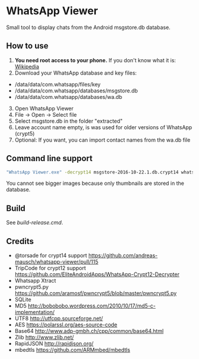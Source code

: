 # WhatsApp Viewer

Small tool to display chats from the Android msgstore.db database.

## How to use

1. **You need root access to your phone.** If you don't know what it is: [Wikipedia](https://en.wikipedia.org/wiki/Rooting_%28Android%29)
2. Download your WhatsApp database and key files:
  - /data/data/com.whatsapp/files/key
  - /data/data/com.whatsapp/databases/msgstore.db
  - /data/data/com.whatsapp/databases/wa.db
3. Open WhatsApp Viewer
4. File -> Open -> Select file
5. Select msgstore.db in the folder "extracted"
6. Leave account name empty, is was used for older versions of WhatsApp (crypt5)
7. Optional: If you want, you can import contact names from the wa.db file

## Command line support

```bash
"WhatsApp Viewer.exe" -decrypt14 msgstore-2016-10-22.1.db.crypt14 whatsapp.cryptkey14 decrypted.db
```

You cannot see bigger images because only thumbnails are stored in the database.

## Build

See *build-release.cmd*.

## Credits

* @torsade for crypt14 support https://github.com/andreas-mausch/whatsapp-viewer/pull/115
* TripCode for crypt12 support https://github.com/EliteAndroidApps/WhatsApp-Crypt12-Decrypter
* Whatsapp Xtract
* pwncrypt5.py https://github.com/aramosf/pwncrypt5/blob/master/pwncrypt5.py
* SQLite
* MD5 http://bobobobo.wordpress.com/2010/10/17/md5-c-implementation/
* UTF8 http://utfcpp.sourceforge.net/
* AES https://polarssl.org/aes-source-code
* Base64 http://www.adp-gmbh.ch/cpp/common/base64.html
* Zlib http://www.zlib.net/
* RapidJSON http://rapidjson.org/
* mbedtls https://github.com/ARMmbed/mbedtls
